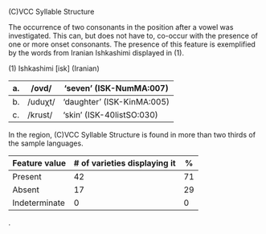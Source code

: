 (C)VCC Syllable Structure

The occurrence of two consonants in the position after a vowel was
investigated. This can, but does not have to, co-occur with the presence
of one or more onset consonants. The presence of this feature is
exemplified by the words from Iranian Ishkashimi displayed in (1).

(1) <span id="_Ref12343426" class="anchor"></span>Ishkashimi
    \[isk\] (Iranian)

| a.  | /ovd/   | ‘seven’ (ISK-NumMA:007)    |
|-----|---------|----------------------------|
| b.  | /uduχt/ | ‘daughter’ (ISK-KinMA:005) |
| c.  | /krust/ | ‘skin’ (ISK-40listSO:030)  |

In the region, (C)VCC Syllable Structure is found in more than two
thirds of the sample languages.

| Feature value | \# of varieties displaying it | %   |
|---------------|-------------------------------|-----|
| Present       | 42                            | 71  |
| Absent        | 17                            | 29  |
| Indeterminate | 0                             | 0   |

.
